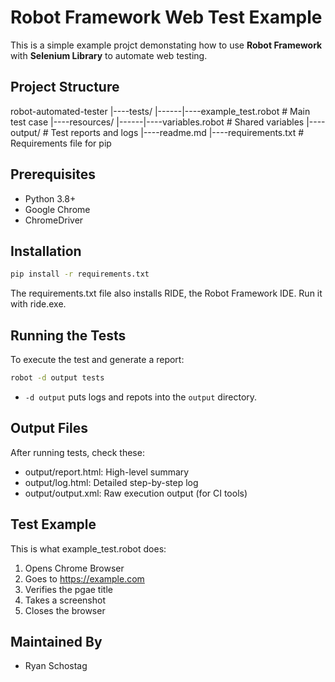 # Robot Framework Web Test Example

This is a simple example projct demonstating how to use **Robot Framework** with **Selenium Library** to automate web testing.

## Project Structure

robot-automated-tester
|----tests/
|------|----example_test.robot  # Main test case
|----resources/
|------|----variables.robot  # Shared variables
|----output/  # Test reports and logs
|----readme.md
|----requirements.txt  # Requirements file for pip

## Prerequisites

- Python 3.8+
- Google Chrome
- ChromeDriver

## Installation

```bash
pip install -r requirements.txt
```

The requirements.txt file also installs RIDE, the Robot Framework IDE. Run it with ride.exe.

## Running the Tests

To execute the test and generate a report:

```bash
robot -d output tests
```

- `-d output` puts logs and repots into the `output` directory.

## Output Files

After running tests, check these:

- output/report.html: High-level summary
- output/log.html: Detailed step-by-step log
- output/output.xml: Raw execution output (for CI tools)

## Test Example

This is what example_test.robot does:

1. Opens Chrome Browser
2. Goes to https://example.com
3. Verifies the pgae title
4. Takes a screenshot
5. Closes the browser

## Maintained By

- Ryan Schostag
